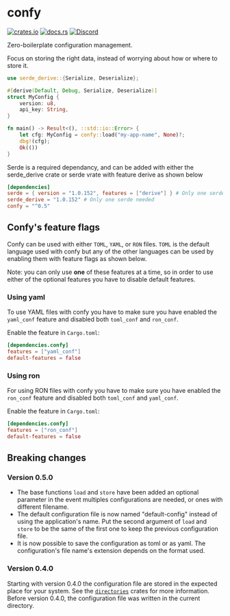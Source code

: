 # confy

[![crates.io](https://img.shields.io/crates/v/confy)](https://crates.io/crates/confy)
[![docs.rs](https://img.shields.io/docsrs/confy)](https://docs.rs/confy/)
[![Discord](https://img.shields.io/badge/chat-Discord-informational)](https://discord.gg/dwq4Zme)

Zero-boilerplate configuration management.

Focus on storing the right data, instead of worrying about how or where to store it.

```rust
use serde_derive::{Serialize, Deserialize};

#[derive(Default, Debug, Serialize, Deserialize)]
struct MyConfig {
    version: u8,
    api_key: String,
}

fn main() -> Result<(), ::std::io::Error> {
    let cfg: MyConfig = confy::load("my-app-name", None)?;
    dbg!(cfg);
    Ok(())
}
```
Serde is a required dependancy, and can be added with either the serde_derive crate or serde vrate with feature derive as shown below

```toml
[dependencies]
serde = { version = "1.0.152", features = ["derive"] } # Only one serde needed
serde_derive = "1.0.152" # Only one serde needed
confy = "^0.5"
```


## Confy's feature flags
Confy can be used with either `TOML`, `YAML`, or `RON` files.
`TOML` is the default language used with confy but any of the other languages can be used by enabling them with feature flags as shown below.

Note: you can only use __one__ of these features at a time, so in order to use either of the optional features you have to disable default features.

### Using yaml
To use YAML files with confy you have to make sure you have enabled the `yaml_conf` feature and disabled both `toml_conf` and `ron_conf`.

Enable the feature in `Cargo.toml`:
```toml
[dependencies.confy]
features = ["yaml_conf"]
default-features = false
```

### Using ron
For using RON files with confy you have to make sure you have enabled the `ron_conf` feature and disabled both `toml_conf` and `yaml_conf`.

Enable the feature in `Cargo.toml`:
```toml
[dependencies.confy]
features = ["ron_conf"]
default-features = false
```

## Breaking changes
### Version 0.5.0
* The base functions `load` and `store` have been added an optional parameter in the event multiples configurations are needed, or ones with different filename.
* The default configuration file is now named "default-config" instead of using the application's name. Put the second argument of `load` and `store` to be the same of the first one to keep the previous configuration file.
* It is now possible to save the configuration as toml or as yaml. The configuration's file name's extension depends on the format used.

### Version 0.4.0
Starting with version 0.4.0 the configuration file are stored in the expected place for your system. See the [`directories`] crates for more information.
Before version 0.4.0, the configuration file was written in the current directory.

[`directories`]: https://crates.io/crates/directories
[`directories-next`]: https://crates.io/crates/directories-next


